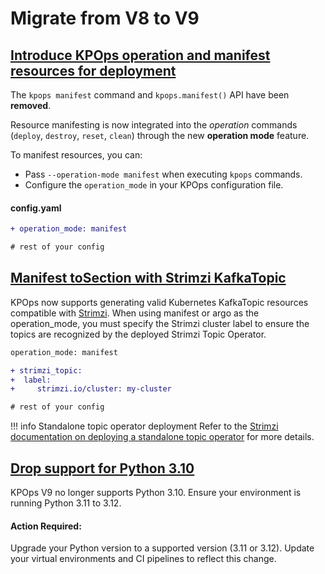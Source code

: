 # Migrate from V8 to V9

## [Introduce KPOps operation and manifest resources for deployment](https://github.com/bakdata/kpops/pull/541)

The `kpops manifest` command and `kpops.manifest()` API have been **removed**.

Resource manifesting is now integrated into the _operation_ commands (`deploy`, `destroy`, `reset`, `clean`) through the new **operation mode** feature.

To manifest resources, you can:

- Pass `--operation-mode manifest` when executing `kpops` commands.
- Configure the `operation_mode` in your KPOps configuration file.

#### config.yaml

```diff
+ operation_mode: manifest

# rest of your config
```

## [Manifest toSection with Strimzi KafkaTopic](https://github.com/bakdata/kpops/pull/545)

KPOps now supports generating valid Kubernetes KafkaTopic resources compatible with [Strimzi](https://github.com/strimzi/strimzi-kafka-operator/blob/main/examples/topic/kafka-topic.yaml). When using manifest or argo as the operation_mode, you must specify the Strimzi cluster label to ensure the topics are recognized by the deployed Strimzi Topic Operator.

```diff
operation_mode: manifest

+ strimzi_topic:
+  label:
+     strimzi.io/cluster: my-cluster

# rest of your config
```

<!-- dprint-ignore-start -->

!!! info Standalone topic operator deployment
     Refer to the [Strimzi documentation on deploying a standalone topic operator](https://strimzi.io/docs/operators/latest/deploying#deploying-the-topic-operator-standalone-str) for more details.

<!-- dprint-ignore-end -->

## [Drop support for Python 3.10](https://github.com/bakdata/kpops/pull/561)

KPOps V9 no longer supports Python 3.10. Ensure your environment is running Python 3.11 to 3.12.

#### Action Required:

Upgrade your Python version to a supported version (3.11 or 3.12).
Update your virtual environments and CI pipelines to reflect this change.
